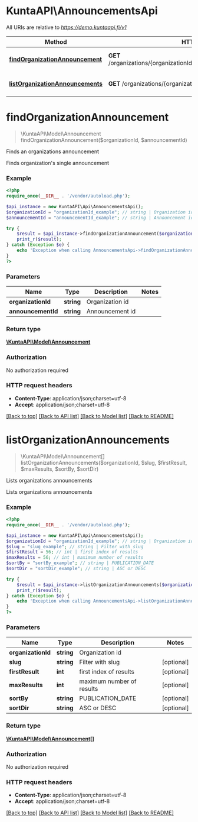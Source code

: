 # KuntaAPI\AnnouncementsApi

All URIs are relative to *https://demo.kuntaapi.fi/v1*

Method | HTTP request | Description
------------- | ------------- | -------------
[**findOrganizationAnnouncement**](AnnouncementsApi.md#findOrganizationAnnouncement) | **GET** /organizations/{organizationId}/announcements/{announcementId} | Finds an organizations announcement
[**listOrganizationAnnouncements**](AnnouncementsApi.md#listOrganizationAnnouncements) | **GET** /organizations/{organizationId}/announcements | Lists organizations announcements


# **findOrganizationAnnouncement**
> \KuntaAPI\Model\Announcement findOrganizationAnnouncement($organizationId, $announcementId)

Finds an organizations announcement

Finds organization's single announcement

### Example
```php
<?php
require_once(__DIR__ . '/vendor/autoload.php');

$api_instance = new KuntaAPI\Api\AnnouncementsApi();
$organizationId = "organizationId_example"; // string | Organization id
$announcementId = "announcementId_example"; // string | Announcement id

try {
    $result = $api_instance->findOrganizationAnnouncement($organizationId, $announcementId);
    print_r($result);
} catch (Exception $e) {
    echo 'Exception when calling AnnouncementsApi->findOrganizationAnnouncement: ', $e->getMessage(), PHP_EOL;
}
?>
```

### Parameters

Name | Type | Description  | Notes
------------- | ------------- | ------------- | -------------
 **organizationId** | **string**| Organization id |
 **announcementId** | **string**| Announcement id |

### Return type

[**\KuntaAPI\Model\Announcement**](../Model/Announcement.md)

### Authorization

No authorization required

### HTTP request headers

 - **Content-Type**: application/json;charset=utf-8
 - **Accept**: application/json;charset=utf-8

[[Back to top]](#) [[Back to API list]](../../README.md#documentation-for-api-endpoints) [[Back to Model list]](../../README.md#documentation-for-models) [[Back to README]](../../README.md)

# **listOrganizationAnnouncements**
> \KuntaAPI\Model\Announcement[] listOrganizationAnnouncements($organizationId, $slug, $firstResult, $maxResults, $sortBy, $sortDir)

Lists organizations announcements

Lists organizations announcements

### Example
```php
<?php
require_once(__DIR__ . '/vendor/autoload.php');

$api_instance = new KuntaAPI\Api\AnnouncementsApi();
$organizationId = "organizationId_example"; // string | Organization id
$slug = "slug_example"; // string | Filter with slug
$firstResult = 56; // int | first index of results
$maxResults = 56; // int | maximum number of results
$sortBy = "sortBy_example"; // string | PUBLICATION_DATE
$sortDir = "sortDir_example"; // string | ASC or DESC

try {
    $result = $api_instance->listOrganizationAnnouncements($organizationId, $slug, $firstResult, $maxResults, $sortBy, $sortDir);
    print_r($result);
} catch (Exception $e) {
    echo 'Exception when calling AnnouncementsApi->listOrganizationAnnouncements: ', $e->getMessage(), PHP_EOL;
}
?>
```

### Parameters

Name | Type | Description  | Notes
------------- | ------------- | ------------- | -------------
 **organizationId** | **string**| Organization id |
 **slug** | **string**| Filter with slug | [optional]
 **firstResult** | **int**| first index of results | [optional]
 **maxResults** | **int**| maximum number of results | [optional]
 **sortBy** | **string**| PUBLICATION_DATE | [optional]
 **sortDir** | **string**| ASC or DESC | [optional]

### Return type

[**\KuntaAPI\Model\Announcement[]**](../Model/Announcement.md)

### Authorization

No authorization required

### HTTP request headers

 - **Content-Type**: application/json;charset=utf-8
 - **Accept**: application/json;charset=utf-8

[[Back to top]](#) [[Back to API list]](../../README.md#documentation-for-api-endpoints) [[Back to Model list]](../../README.md#documentation-for-models) [[Back to README]](../../README.md)

